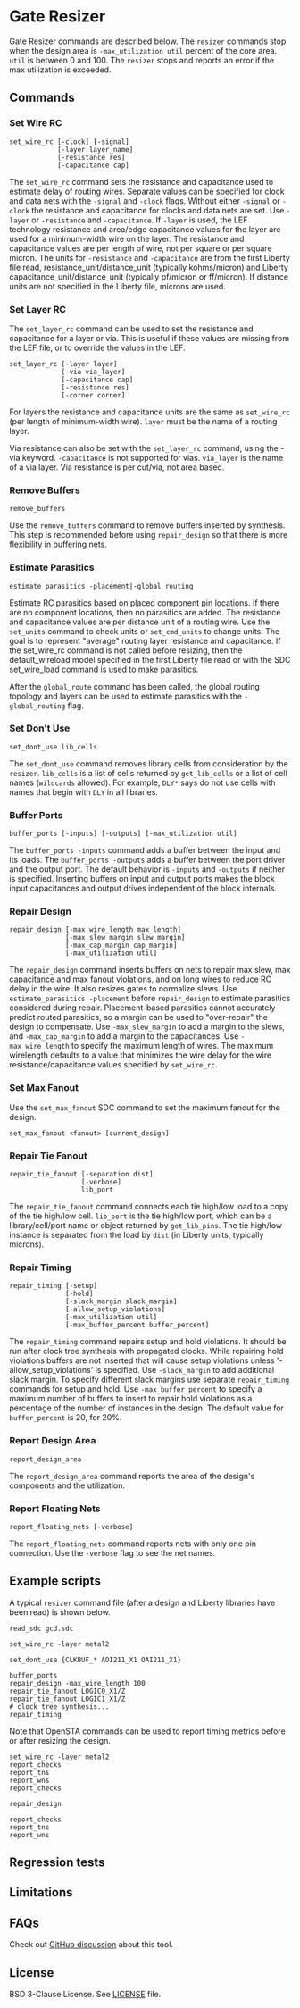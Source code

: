 # Gate Resizer

Gate Resizer commands are described below.  The `resizer` commands stop when
the design area is `-max_utilization util` percent of the core area. `util`
is between 0 and 100.  The `resizer` stops and reports an error if the max
utilization is exceeded.

## Commands

### Set Wire RC

```
set_wire_rc [-clock] [-signal]
            [-layer layer_name]
            [-resistance res]
            [-capacitance cap]
```

The `set_wire_rc` command sets the resistance and capacitance used to estimate
delay of routing wires.  Separate values can be specified for clock and data
nets with the `-signal` and `-clock` flags. Without either `-signal` or
`-clock` the resistance and capacitance for clocks and data nets are set.
Use `-layer` or `-resistance` and `-capacitance`.  If `-layer` is used,
the LEF technology resistance and area/edge capacitance values for the
layer are used for a minimum-width wire on the layer.  The resistance and
capacitance values are per length of wire, not per square or per square micron.
The units for `-resistance` and `-capacitance` are from the first Liberty
file read, resistance_unit/distance_unit (typically kohms/micron) and
Liberty capacitance_unit/distance_unit (typically pf/micron or ff/micron).
If distance units are not specified in the Liberty file, microns are used.

### Set Layer RC

The `set_layer_rc` command can be used to set the resistance and capacitance
for a layer or via. This is useful if these values are missing from the LEF file,
or to override the values in the LEF.

```
set_layer_rc [-layer layer]
             [-via via_layer]
             [-capacitance cap]
             [-resistance res]
             [-corner corner]
```

For layers the resistance and capacitance units are the same as `set_wire_rc`
(per length of minimum-width wire). `layer` must be the name of a routing
layer.

Via resistance can also be set with the `set_layer_rc` command, using the
-via keyword.  `-capacitance` is not supported for vias. `via_layer` is
the name of a via layer.  Via resistance is per cut/via, not area based.

### Remove Buffers

```
remove_buffers
```

Use the `remove_buffers` command to remove buffers inserted by synthesis. This
step is recommended before using `repair_design` so that there is more flexibility
in buffering nets.

### Estimate Parasitics

```
estimate_parasitics -placement|-global_routing
```

Estimate RC parasitics based on placed component pin locations. If there are
no component locations, then no parasitics are added. The resistance and capacitance
values are per distance unit of a routing wire. Use the `set_units` command to check
units or `set_cmd_units` to change units. The goal is to represent "average"
routing layer resistance and capacitance. If the set_wire_rc command is not
called before resizing, then the default_wireload model specified in the first
Liberty file read or with the SDC set_wire_load command is used to make parasitics.

After the `global_route` command has been called, the global routing topology
and layers can be used to estimate parasitics  with the `-global_routing`
flag.

### Set Don't Use

```
set_dont_use lib_cells
```

The `set_dont_use` command removes library cells from consideration by
the `resizer`. `lib_cells` is a list of cells returned by `get_lib_cells`
or a list of cell names (`wildcards` allowed). For example, `DLY*` says do
not use cells with names that begin with `DLY` in all libraries.

### Buffer Ports

```
buffer_ports [-inputs] [-outputs] [-max_utilization util]
```

The `buffer_ports -inputs` command adds a buffer between the input and its
loads.  The `buffer_ports -outputs` adds a buffer between the port driver
and the output port. The default behavior is `-inputs` and `-outputs`
if neither is specified. Inserting buffers on input and output ports makes
the block input capacitances and output drives independent of the block
internals.

### Repair Design

```
repair_design [-max_wire_length max_length]
              [-max_slew_margin slew_margin]
              [-max_cap_margin cap_margin]
              [-max_utilization util]
```

The `repair_design` command inserts buffers on nets to repair max slew, max
capacitance and max fanout violations, and on long wires to reduce RC delay in
the wire. It also resizes gates to normalize slews.  Use `estimate_parasitics
-placement` before `repair_design` to estimate parasitics considered
during repair. Placement-based parasitics cannot accurately predict
routed parasitics, so a margin can be used to "over-repair" the design
to compensate. Use `-max_slew_margin` to add a margin to the slews, and
`-max_cap_margin` to add a margin to the capacitances. Use `-max_wire_length`
to specify the maximum length of wires.  The maximum wirelength defaults to
a value that minimizes the wire delay for the wire resistance/capacitance
values specified by `set_wire_rc`.

### Set Max Fanout

Use the `set_max_fanout` SDC command to set the maximum fanout for the design.

```
set_max_fanout <fanout> [current_design]
```

### Repair Tie Fanout

```
repair_tie_fanout [-separation dist]
                  [-verbose]
                  lib_port
```

The `repair_tie_fanout` command connects each tie high/low load to a copy
of the tie high/low cell.  `lib_port` is the tie high/low port, which can
be a library/cell/port name or object returned by `get_lib_pins`. The tie
high/low instance is separated from the load by `dist` (in Liberty units,
typically microns).

### Repair Timing

```
repair_timing [-setup]
              [-hold]
              [-slack_margin slack_margin]
              [-allow_setup_violations]
              [-max_utilization util]
              [-max_buffer_percent buffer_percent]
```

The `repair_timing` command repairs setup and hold violations.  It should
be run after clock tree synthesis with propagated clocks.  While repairing
hold violations buffers are not inserted that will cause setup violations
unless '-allow_setup_violations' is specified.  Use `-slack_margin` to add
additional slack margin. To specify different slack margins use separate
`repair_timing` commands for setup and hold. Use `-max_buffer_percent` to
specify a maximum number of buffers to insert to repair hold violations as
a percentage of the number of instances in the design. The default value for
`buffer_percent` is 20, for 20%.

### Report Design Area

```
report_design_area
```

The `report_design_area` command reports the area of the design's components
and the utilization.

### Report Floating Nets

```
report_floating_nets [-verbose]
```

The `report_floating_nets` command reports nets with only one pin connection.
Use the `-verbose` flag to see the net names.

## Example scripts

A typical `resizer` command file (after a design and Liberty libraries have
been read) is shown below.

```
read_sdc gcd.sdc

set_wire_rc -layer metal2

set_dont_use {CLKBUF_* AOI211_X1 OAI211_X1}

buffer_ports
repair_design -max_wire_length 100
repair_tie_fanout LOGIC0_X1/Z
repair_tie_fanout LOGIC1_X1/Z
# clock tree synthesis...
repair_timing
```

Note that OpenSTA commands can be used to report timing metrics before
or after resizing the design.

```
set_wire_rc -layer metal2
report_checks
report_tns
report_wns
report_checks

repair_design

report_checks
report_tns
report_wns
```

## Regression tests

## Limitations

## FAQs

Check out [GitHub discussion](https://github.com/The-OpenROAD-Project/OpenROAD/discussions/categories/q-a?discussions_q=category%3AQ%26A+resizer+in%3Atitle)
about this tool.

## License

BSD 3-Clause License. See [LICENSE](LICENSE) file.
